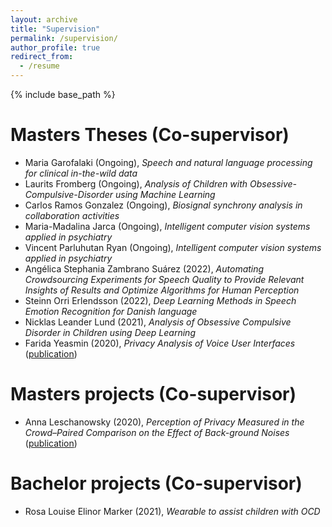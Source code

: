 ```yaml
---
layout: archive
title: "Supervision"
permalink: /supervision/
author_profile: true
redirect_from:
  - /resume
---
```


{% include base_path %}


Masters Theses (Co-supervisor)
======
* Maria Garofalaki (Ongoing), *Speech and natural language processing for clinical in-the-wild data*
* Laurits Fromberg (Ongoing), *Analysis of Children with Obsessive-Compulsive-Disorder using Machine Learning*
* Carlos Ramos Gonzalez (Ongoing), *Biosignal synchrony analysis in collaboration activities*
* Maria-Madalina Jarca (Ongoing), *Intelligent computer vision systems applied in psychiatry*
* Vincent Parluhutan Ryan (Ongoing), *Intelligent computer vision systems applied in psychiatry*
* Angélica Stephania Zambrano Suárez (2022), *Automating Crowdsourcing Experiments for Speech Quality to Provide Relevant Insights of Results and Optimize Algorithms for Human Perception*
* Steinn Orri Erlendsson (2022), *Deep Learning Methods in Speech Emotion Recognition for Danish language*
* Nicklas Leander Lund (2021), *Analysis of Obsessive Compulsive Disorder in Children using Deep Learning*
* Farida Yeasmin (2020), *Privacy Analysis of Voice User Interfaces* ([publication](https://fruct.org/publications/acm27/files/Yea.pdf))

Masters projects (Co-supervisor)
======
* Anna Leschanowsky (2020), *Perception of Privacy Measured in the Crowd–Paired Comparison on the Effect of Back-ground Noises* ([publication](https://research.aalto.fi/en/publications/perception-of-privacy-measured-in-the-crowdpaired-comparison-on-t))


Bachelor projects (Co-supervisor)
======
* Rosa Louise Elinor Marker (2021), *Wearable to assist children with OCD*
